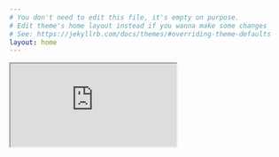 ```yaml
---
# You don't need to edit this file, it's empty on purpose.
# Edit theme's home layout instead if you wanna make some changes
# See: https://jekyllrb.com/docs/themes/#overriding-theme-defaults
layout: home
---
```

<iframe src="https://www.notion.so/97c7740c088f4d60babaf47ee5435455?v=89c123d81073427380dca459d1ed8031"></iframe>
